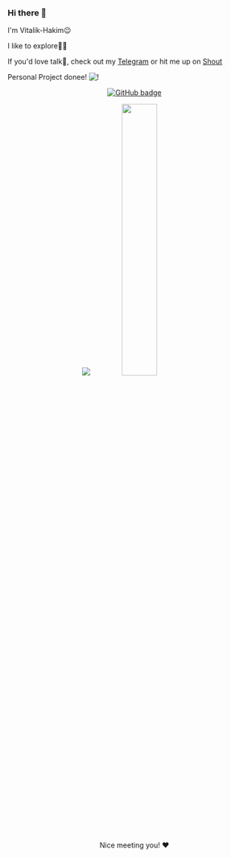 


### Hi there 👋
I'm Vitalik-Hakim😉

I like to explore👨‍💻 

If you'd love talk🙂, check out my [Telegram](https://t.me/hakim_starboy) or hit me up on [Shout](https://shout.tribe.so/user/sharkest)

Personal Project donee!
![!](https://komarev.com/ghpvc/?username=Vitalik-Hakim&color=brightgreen)
<p align="center">
  <a href="https://github.com/Vitalik-Hakim?tab=followers">
    <img src="https://img.shields.io/github/followers/Vitalik-hakim?label=Followers&logo=GitHub&style=for-the-badge" alt="GitHub badge" />
  </a>
<p align="center">
  <img src="https://github-readme-stats.vercel.app/api?username=vitalik-hakim&show_icons=true&theme=tokyonight&line_height=52&count_private=true" />
  <img width="37.2%" src="https://github-readme-stats.vercel.app/api/top-langs/?username=vitalik-hakim&count_private=true&theme=tokyonight&line_height=52">
</p>

<p align="center">Nice meeting you! ❤️</p>
